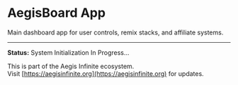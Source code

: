 # AegisBoard App

Main dashboard app for user controls, remix stacks, and affiliate systems.

---

**Status:** System Initialization In Progress...

This is part of the Aegis Infinite ecosystem.  
Visit [https://aegisinfinite.org](https://aegisinfinite.org) for updates.

